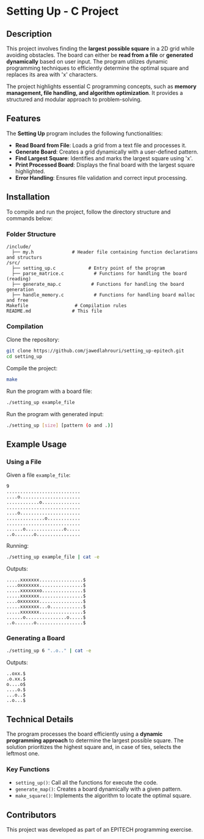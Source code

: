 # Setting Up - C Project

## Description
This project involves finding the **largest possible square** in a 2D grid while avoiding obstacles. The board can either be **read from a file** or **generated dynamically** based on user input. The program utilizes dynamic programming techniques to efficiently determine the optimal square and replaces its area with 'x' characters. 

The project highlights essential C programming concepts, such as **memory management, file handling, and algorithm optimization**. It provides a structured and modular approach to problem-solving.

## Features
The **Setting Up** program includes the following functionalities:

- **Read Board from File**: Loads a grid from a text file and processes it.
- **Generate Board**: Creates a grid dynamically with a user-defined pattern.
- **Find Largest Square**: Identifies and marks the largest square using 'x'.
- **Print Processed Board**: Displays the final board with the largest square highlighted.
- **Error Handling**: Ensures file validation and correct input processing.

## Installation
To compile and run the project, follow the directory structure and commands below:

### Folder Structure
```
/include/
  ├── my.h              # Header file containing function declarations and structurs
/src/
  ├── setting_up.c            # Entry point of the program
  ├── parse_matrice.c           # Functions for handling the board (reading)
  ├── generate_map.c           # Functions for handling the board generation
  ├── handle_memory.c           # Functions for handling board malloc and free
Makefile                 # Compilation rules
README.md               # This file
```

### Compilation
Clone the repository:
```sh
git clone https://github.com/jawedlahrouri/setting_up-epitech.git
cd setting_up
```
Compile the project:
```sh
make
```
Run the program with a board file:
```sh
./setting_up example_file
```
Run the program with generated input:
```sh
./setting_up [size] [pattern (o and .)]
```

## Example Usage
### Using a File
Given a file `example_file`:
```
9
...........................
....o......................
............o..............
...........................
....o......................
..............o............
...........................
......o..............o.....
..o.......o................
```
Running:
```sh
./setting_up example_file | cat -e
```
Outputs:
```
.....xxxxxxx................$
....oxxxxxxx................$
.....xxxxxxxo...............$
.....xxxxxxx................$
....oxxxxxxx................$
.....xxxxxxx...o............$
.....xxxxxxx................$
......o...............o.....$
..o.......o.................$
```
### Generating a Board
```sh
./setting_up 6 "..o.." | cat -e
```
Outputs:
```
..oxx.$
.o.xx.$
o....o$
....o.$
...o..$
..o...$
```

## Technical Details
The program processes the board efficiently using a **dynamic programming approach** to determine the largest possible square. The solution prioritizes the highest square and, in case of ties, selects the leftmost one.

### Key Functions
- `setting_up()`: Call all the functions for execute the code.
- `generate_map()`: Creates a board dynamically with a given pattern.
- `make_square()`: Implements the algorithm to locate the optimal square.

## Contributors
This project was developed as part of an EPITECH programming exercise.

